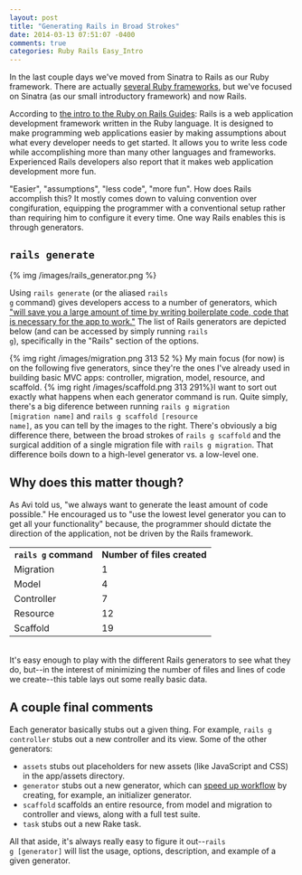 ```yaml
---
layout: post
title: "Generating Rails in Broad Strokes"
date: 2014-03-13 07:51:07 -0400
comments: true
categories: Ruby Rails Easy_Intro
---
```


In the last couple days we've moved from Sinatra to Rails as our Ruby framework. There are actually <a href="https://en.wikipedia.org/wiki/Comparison_of_web_application_frameworks#Ruby">several Ruby frameworks</a>, but we've focused on Sinatra (as our small introductory framework) and now Rails.

According to <a href="http://guides.rubyonrails.org/getting_started.html#what-is-rails-questionmark">the intro to the Ruby on Rails Guides</a>:
<quote>Rails is a web application development framework written in the Ruby language. It is designed to make programming web applications easier by making assumptions about what every developer needs to get started. It allows you to write less code while accomplishing more than many other languages and frameworks. Experienced Rails developers also report that it makes web application development more fun.</quote>

"Easier", "assumptions", "less code", "more fun". How does Rails accomplish this? It mostly comes down to valuing convention over congifuration, equipping the programmer with a conventional setup rather than requiring him to configure it every time. One way Rails enables this is through generators.

<!--more-->

<h2><code>rails generate</code></h2>
{% img /images/rails_generator.png %}

Using <code>rails generate</code> (or the aliased <code>rails g</code> command) gives developers access to a number of generators, which <a href="http://guides.rubyonrails.org/command_line.html#rails-generate">"will save you a large amount of time by writing boilerplate code, code that is necessary for the app to work."</a> The list of Rails generators are depicted below (and can be accessed by simply running <code>rails g</code>), specifically in the "Rails" section of the options.

{% img right /images/migration.png 313 52 %}
My main focus (for now) is on the following five generators, since they're the ones I've already used in building basic MVC apps: controller, migration, model, resource, and scaffold. {% img right /images/scaffold.png  313 291%}I want to sort out exactly what happens when each generator command is run. Quite simply, there's a big diference between running <code>rails g migration [migration name]</code> and <code>rails g scaffold [resource name]</code>, as you can tell by the images to the right. There's obviously a big difference there, between the broad strokes of <code>rails g scaffold</code> and the surgical addition of a single migration file with <code>rails g migration</code>. That difference boils down to a high-level generator vs. a low-level one.
<br>

<h2>Why does this matter though?</h2>
As Avi told us, "we always want to generate the least amount of code possible." He encouraged us to "use the lowest level generator you can to get all your functionality" because, the programmer should dictate the direction of the application, not be driven by the Rails framework.

<table width="400">
  <tr>
    <td><strong><code>rails g</code>  command</strong></td>
    <td><strong>Number of files created</strong></td>
  </tr>
  <tr>
    <td>Migration</td>
    <td>1</td>
  </tr>
  <tr>
    <td>Model</td>
    <td>4</td>
  </tr>
  <tr>
    <td>Controller</td>
    <td>7</td>
  </tr>
  <tr>
    <td>Resource</td>
    <td>12</td>
  </tr>
  <tr>
    <td>Scaffold</td>
    <td>19</td>
  </tr>
</table>
<br>
It's easy enough to play with the different Rails generators to see what they do, but--in the interest of minimizing the number of files and lines of code we create--this table lays out some really basic data.


<h2>A couple final comments</h2>
Each generator basically stubs out a given thing. For example, <code>rails g controller</code> stubs out a new controller and its view. Some of the other generators:
<ul>
  <li><code>assets</code> stubs out placeholders for new assets (like JavaScript and CSS) in the app/assets directory.</li>
  <li><code>generator</code> stubs out a new generator, which can <a href="http://guides.rubyonrails.org/generators.html">speed up workflow</a> by creating, for example, an initializer generator.</li>
  <li><code>scaffold</code> scaffolds an entire resource, from model and migration to controller and views, along with a full test suite.</li>
  <li><code>task</code> stubs out a new Rake task.</li>
</ul>

All that aside, it's always really easy to figure it out--<code>rails g [generator]</code> will list the usage, options, description, and example of a given generator.
  
